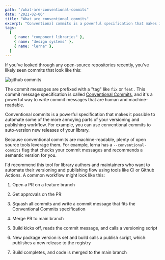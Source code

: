 ```yaml
---
path: "/what-are-conventional-commits"
date: "2021-02-06"
title: "What are conventional commits"
excerpt: "Conventional commits is a powerful specification that makes it possible to automate some of the more annoying parts of your versioning and publishing workflow."
tags:
  [
    { name: "component libraries" },
    { name: "design systems" },
    { name: "lerna" },
  ]
---
```


If you've looked through any open-source repositories recently, you've likely seen commits that look like this:

![github commits](https://s3.us-west-2.amazonaws.com/secure.notion-static.com/c9a8df8f-cfc9-45c7-ad1e-a555e1d18259/Untitled.png?X-Amz-Algorithm=AWS4-HMAC-SHA256&X-Amz-Credential=AKIAT73L2G45O3KS52Y5%2F20210206%2Fus-west-2%2Fs3%2Faws4_request&X-Amz-Date=20210206T142950Z&X-Amz-Expires=86400&X-Amz-Signature=fda5aeb017d369e4ccac5a22dcd4ff314a0b25a2ccd240393fd237a9752b9002&X-Amz-SignedHeaders=host&response-content-disposition=filename%20%3D%22Untitled.png%22)

The commit messages are prefixed with a "tag" like `fix` or `feat` . This commit message specification is called [Conventional Commits](https://www.conventionalcommits.org/en/v1.0.0/), and it's a powerful way to write commit messages that are human and machine-readable.

Conventional commits is a powerful specification that makes it possible to automate some of the more annoying parts of your versioning and publishing workflow. For example, you can use conventional commits to auto-version new releases of your library.

Because conventional commits are machine-readable, plenty of open source tools leverage them. For example, lerna has a `--conventional-commits` flag that checks your commit messages and recommends a semantic version for you.

I'd recommend this tool for library authors and maintainers who want to automate their versioning and publishing flow using tools like CI or Github Actions. A common workflow might look like this:

1. Open a PR on a feature branch

2. Get approvals on the PR

3. Squash all commits and write a commit message that fits the Conventional Commits specification

4. Merge PR to main branch

5. Build kicks off, reads the commit message, and calls a versioning script

6. New package version is set and build calls a publish script, which publishes a new release to the registry

7. Build completes, and code is merged to the main branch
